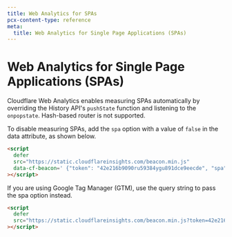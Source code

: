 ```yaml
---
title: Web Analytics for SPAs
pcx-content-type: reference
meta:
  title: Web Analytics for Single Page Applications (SPAs)
---
```


# Web Analytics for Single Page Applications (SPAs)

Cloudflare Web Analytics enables measuring SPAs automatically by overriding the History API's `pushState` function and listening to the `onpopstate`. Hash-based router is not supported.

To disable measuring SPAs, add the `spa` option with a value of `false` in the data attribute, as shown below.

```html
<script
  defer
  src="https://static.cloudflareinsights.com/beacon.min.js"
  data-cf-beacon=' {"token": "42e216b9090ru59384ygu891dce9eecde", "spa": false} '
></script>
```

If you are using Google Tag Manager (GTM), use the query string to pass the spa option instead.

```html
<script
  defer
  src="https://static.cloudflareinsights.com/beacon.min.js?token=42e216b9090ru59384ygu891dce9eecde&spa=false"
></script>
```
